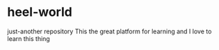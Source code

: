 # heel-world
just-another repository
This the great platform for learning
and I love to learn this thing
